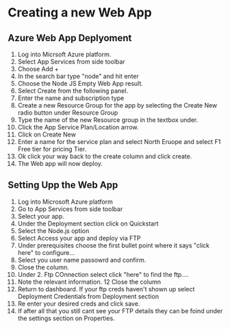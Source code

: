 Creating a new Web App
=======================

Azure Web App Deplyoment
-----------------------

1.  Log into Micrsoft Azure platform.
2.  Select App Services from side toolbar
3.  Choose Add +
4.  In the search bar type "node" and hit enter
5.  Choose the Node JS Empty Web App result.
6.  Select Create from the following panel.
7.  Enter the name and subscription type
8.  Create a new Resource Group for the app by selecting the Create New radio button under Resource Group
9.  Type the name of the new Resource group in the textbox under.
10. Click the App Service Plan/Location arrow. 
11. Click on Create New
12. Enter a name for the service plan and select North Eruope and select F1 Free tier for pricing Tier.
13. Ok click your way back to the create column and click create. 
14. The Web app will now deploy.

Setting Upp the Web App
------------------------

1. Log into Microsoft Azure platform
2. Go to App Services from side toolbar
3. Select your app.  
4. Under the Deployment section click on Quickstart
5. Select the Node.js option
6. Select Access your app and deploy via FTP
7. Under prerequisites choose the first bullet point where it says "click here" to configure...
8. Select you user name passowrd and confirm. 
9. Close the column.
10. Under 2. Ftp COnnection select click "here" to find the ftp....
11. Note the relevant information. 
12  Close the column
13. Return to dashboard.  If your ftp creds haven't shown up select Deployment Credentials from Deployment section
14. Re enter your desired creds and click save. 
15. If after all that you still cant see your FTP details they can be foind under the settings section on Properties.
